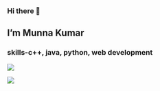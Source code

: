 ### Hi there 👋

## I’m **Munna Kumar**
### skills-c++, java, python, web development

![](https://miro.medium.com/max/1360/0*7Q3yvSIv_t0ioJ-Z.gif)

![](https://komarev.com/ghpvc/?username=munnakumar1&color=blueviolet)
